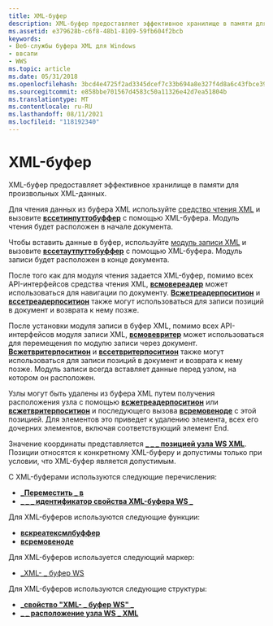 ```yaml
---
title: XML-буфер
description: XML-буфер предоставляет эффективное хранилище в памяти для произвольных XML-данных.
ms.assetid: e379628b-c6f8-48b1-8109-59fb604f2bcb
keywords:
- Веб-службы буфера XML для Windows
- ввсапи
- WWS
ms.topic: article
ms.date: 05/31/2018
ms.openlocfilehash: 3bcd4e4725f2ad3345dcef7c33b694a8e327f4d8a6c43fbce39f9c57babfa467
ms.sourcegitcommit: e858bbe701567d4583c50a11326e42d7ea51804b
ms.translationtype: MT
ms.contentlocale: ru-RU
ms.lasthandoff: 08/11/2021
ms.locfileid: "118192340"
---
```

# <a name="xml-buffer"></a>XML-буфер

XML-буфер предоставляет эффективное хранилище в памяти для произвольных XML-данных.


Для чтения данных из буфера XML используйте [средство чтения XML](xml-reader.md) и вызовите [**вссетинпуттобуффер**](/windows/desktop/api/WebServices/nf-webservices-wssetinputtobuffer) с помощью XML-буфера. Модуль чтения будет расположен в начале документа.

Чтобы вставить данные в буфер, используйте [модуль записи XML](xml-writer.md) и вызовите [**вссетаутпуттобуффер**](/windows/desktop/api/WebServices/nf-webservices-wssetoutputtobuffer) с помощью XML-буфера. Модуль записи будет расположен в конце документа.

После того как для модуля чтения задается XML-буфер, помимо всех API-интерфейсов средства чтения XML, [**всмовереадер**](/windows/desktop/api/WebServices/nf-webservices-wsmovereader) может использоваться для навигации по документу. [**Всжетреадерпоситион**](/windows/desktop/api/WebServices/nf-webservices-wsgetreaderposition) и [**вссетреадерпоситион**](/windows/desktop/api/WebServices/nf-webservices-wssetreaderposition) также могут использоваться для записи позиций в документ и возврата к нему позже.

После установки модуля записи в буфер XML, помимо всех API-интерфейсов модуля записи XML, [**всмовевритер**](/windows/desktop/api/WebServices/nf-webservices-wsmovewriter) может использоваться для перемещения по модулю записи через документ. [**Всжетвритерпоситион**](/windows/desktop/api/WebServices/nf-webservices-wsgetwriterposition) и [**вссетвритерпоситион**](/windows/desktop/api/WebServices/nf-webservices-wssetwriterposition) также могут использоваться для записи позиций в документ и возврата к нему позже. Модуль записи всегда вставляет данные перед узлом, на котором он расположен.

Узлы могут быть удалены из буфера XML путем получения расположения узла с помощью [**всжетреадерпоситион**](/windows/desktop/api/WebServices/nf-webservices-wsgetreaderposition) или [**всжетвритерпоситион**](/windows/desktop/api/WebServices/nf-webservices-wsgetwriterposition) и последующего вызова [**всремовеноде**](/windows/desktop/api/WebServices/nf-webservices-wsremovenode) с этой позицией. Для элементов это приведет к удалению элемента, всех его дочерних элементов, включая соответствующий элемент End.

Значение координаты представляется [**\_ \_ \_ позицией узла WS XML**](/windows/desktop/api/WebServices/ns-webservices-ws_xml_node_position). Позиции относятся к конкретному XML-буферу и допустимы только при условии, что XML-буфер является допустимым.

С XML-буферами используются следующие перечисления:

-   [**\_Переместить \_ в**](/windows/desktop/api/WebServices/ne-webservices-ws_move_to)
-   [**\_ \_ \_ идентификатор свойства XML-буфера WS \_**](/windows/win32/api/webservices/ne-webservices-ws_xml_reader_property_id)

Для XML-буферов используются следующие функции:

-   [**вскреатексмлбуффер**](/windows/desktop/api/WebServices/nf-webservices-wscreatexmlbuffer)
-   [**всремовеноде**](/windows/desktop/api/WebServices/nf-webservices-wsremovenode)

Для XML-буферов используется следующий маркер:

-   [\_XML- \_ буфер WS](ws-xml-buffer.md)

Для XML-буферов используются следующие структуры:

-   [**\_свойство "XML- \_ буфер WS" \_**](/windows/desktop/api/WebServices/ns-webservices-ws_xml_buffer_property)
-   [**\_ \_ расположение узла WS \_ XML**](/windows/desktop/api/WebServices/ns-webservices-ws_xml_node_position)

 

 




